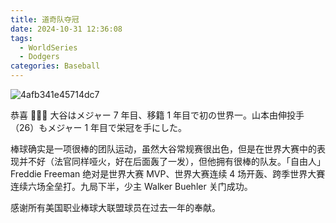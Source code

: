 ```yaml
---
title: 道奇队夺冠
date: 2024-10-31 12:36:08
tags:
  - WorldSeries
  - Dodgers
categories: Baseball
---
```


![4afb341e45714dc7](https://images-1311785948.cos.ap-chengdu.myqcloud.com/typora/20241219222623.png)

恭喜 👏👏👏 大谷はメジャー 7 年目、移籍 1 年目で初の世界一。山本由伸投手（26）もメジャー 1 年目で栄冠を手にした。

棒球确实是一项很棒的团队运动，虽然大谷常规赛很出色，但是在世界大赛中的表现并不好（法官同样哑火，好在后面轰了一发），但他拥有很棒的队友。「自由人」Freddie Freeman 绝对是世界大赛 MVP、世界大赛连续 4 场开轰、跨季世界大賽连续六场全垒打。九局下半，少主 Walker Buehler 关门成功。

感谢所有美国职业棒球大联盟球员在过去一年的奉献。
